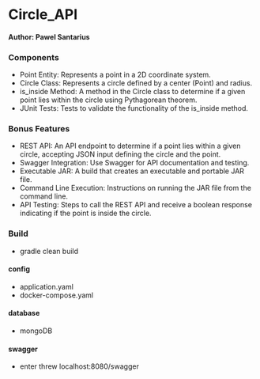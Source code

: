# Circle_API
#### Author: Pawel Santarius

### Components
- Point Entity: Represents a point in a 2D coordinate system.
- Circle Class: Represents a circle defined by a center (Point) and radius.
- is_inside Method: A method in the Circle class to determine if a given point lies within the circle using Pythagorean theorem.
- JUnit Tests: Tests to validate the functionality of the is_inside method.

### Bonus Features
- REST API: An API endpoint to determine if a point lies within a given circle, accepting JSON input defining the circle and the point.
- Swagger Integration: Use Swagger for API documentation and testing.
- Executable JAR: A build that creates an executable and portable JAR file.
- Command Line Execution: Instructions on running the JAR file from the command line.
- API Testing: Steps to call the REST API and receive a boolean response indicating if the point is inside the circle.


### Build
- gradle clean build
#### config 
- application.yaml
- docker-compose.yaml
#### database
- mongoDB
#### swagger
- enter threw localhost:8080/swagger